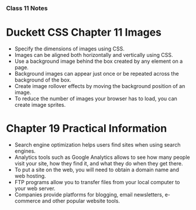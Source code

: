 ### Class 11 Notes

# Duckett CSS Chapter 11 Images
* Specify the dimensions of images using CSS. 
* Images can be aligned both horizontally and vertically using CSS.
* Use a background image behind the box created by any element on a page.
* Background images can appear just once or be repeated across the background of the box.
* Create image rollover effects by moving the background position of an image.
* To reduce the number of images your browser has to load, you can create image sprites.

# Chapter 19 Practical Information
* Search engine optimization helps users find sites when using search engines.
* Analytics tools such as Google Analytics allows to see how many people visit your site, how they find it, and what they do when they get there.
* To put a site on the web, you will need to obtain a domain name and web hosting.
* FTP programs allow you to transfer files from your local computer to your web server.
* Companies provide platforms for blogging, email newsletters, e-commerce and other popular website tools.

